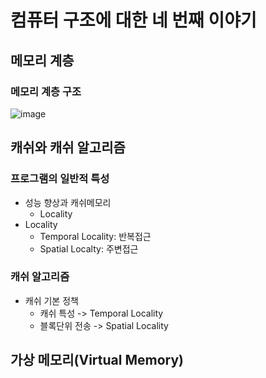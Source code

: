 # 컴퓨터 구조에 대한 네 번째 이야기

## 메모리 계층

### 메모리 계층 구조
![image](https://github.com/zinoing/Windows_System_Programming/assets/77779979/ea828ab9-fa5f-4659-a87b-0b407d2af27d)

## 캐쉬와 캐쉬 알고리즘

### 프로그램의 일반적 특성

* 성능 향상과 캐쉬메모리
  * Locality
* Locality
  * Temporal Locality: 반복접근
  * Spatial Localty: 주변접근

### 캐쉬 알고리즘

* 캐쉬 기본 정책
  * 캐쉬 특성 -> Temporal Locality
  * 블록단위 전송 -> Spatial Locality
 
## 가상 메모리(Virtual Memory)
